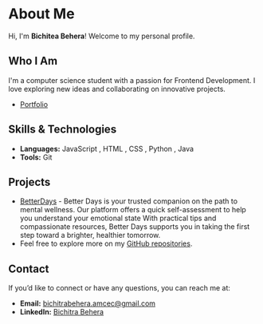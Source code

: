 # About Me

Hi, I'm **Bichitea Behera**! Welcome to my personal profile.

## Who I Am

I'm a computer science student with a passion for Frontend Development. I love exploring new ideas and collaborating on innovative projects.
- [Portfolio](https://portfolio-bichitra.vercel.app/)

## Skills & Technologies

- **Languages:** JavaScript , HTML , CSS , Python , Java 
- **Tools:** Git

## Projects

- [BetterDays](https://betterdayshealth.vercel.app/) - Better Days is your trusted companion on the path to mental wellness. Our platform offers a quick self-assessment to help you understand your emotional state With practical tips and compassionate resources, Better Days supports you in taking the first step toward a brighter, healthier tomorrow.
- Feel free to explore more on my [GitHub repositories](https://github.com/bichitrabehera).

## Contact

If you’d like to connect or have any questions, you can reach me at:
- **Email:** bichitrabehera.amcec@gmail.com
- **LinkedIn:** [Bichitra Behera](https://www.linkedin.com/in/bichitra-behera-99b189291?utm_source=share&utm_campaign=share_via&utm_content=profile&utm_medium=android_app)
